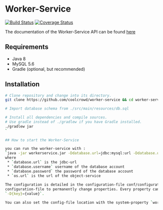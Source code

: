 # Worker-Service

[![Build Status](https://travis-ci.org/coolcrowd/worker-service.svg?branch=master)](https://travis-ci.org/coolcrowd/worker-service)
[![Coverage Status](https://coveralls.io/repos/github/coolcrowd/worker-service/badge.svg?branch=master)](https://coveralls.io/github/coolcrowd/worker-service?branch=master)

The documentation of the Worker-Service API can be found [here](http://coolcrowd.github.io/worker-service/)

## Requirements

 * Java 8
 * MySQL 5.6
 * Gradle (optional, but recommended)
 
## Installation

```bash
# Clone repository and change into its directory.
git clone https://github.com/coolcrowd/worker-service && cd worker-service

# Import database schema from ./src/main/resources/db.sql

# Install all dependencies and compile sources.
# Use gradle instead of ./gradlew if you have Gradle installed.
./gradlew jar
`
 
## How to start the Worker-Service

you can run the worker-service with :
`java -jar workerservice.jar -Ddatabase.url=jdbc:mysql:url -Ddatabase.username=user -Ddatabase.password=password -Dos.url=http://www.example.org`
where
 * `database.url` is the jdbc-url
 * `database.username` username of the database account
 * `database.password` the password of the database account
 * `os.url` is the url of the object-service
 
The configuration is detailed in the configuration-file conf/configuration.properties. You can alter the 
configuration-file to permanently change properties. Every property can be overridden by setting a global-property via
`-D{key}={value}`.

You can also set the config-file location with the system-property `workerservice.config`, e.g. `-Dworkerservice.config=location`.